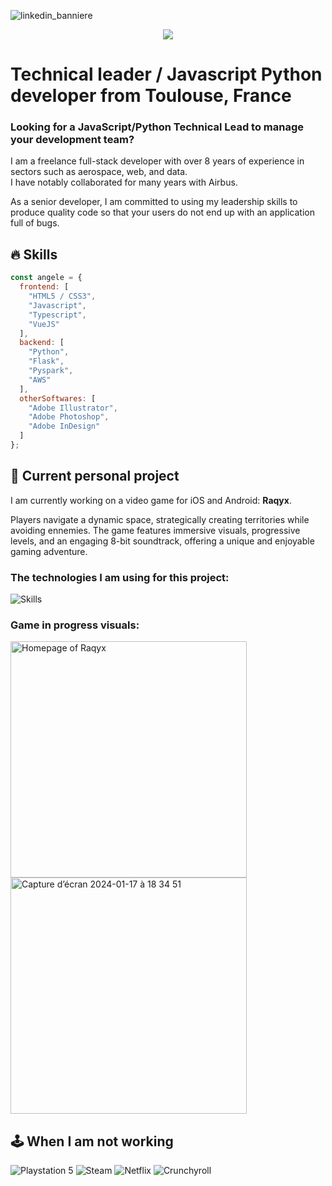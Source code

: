 ![linkedin_banniere](https://github.com/angele-henry-dev/angele-henry-dev/assets/122747317/f8891746-b8d0-4540-b45a-6cfd6e04c42d)

<p align="center">
  <a href="https://www.linkedin.com/in/angele-henry/">
    <img src="https://skillicons.dev/icons?i=linkedin" />
  </a>
</p>

# Technical leader / Javascript Python developer from Toulouse, France

### Looking for a JavaScript/Python Technical Lead to manage your development team?
<p>I am a freelance full-stack developer with over 8 years of experience in sectors such as aerospace, web, and data.
</br>I have notably collaborated for many years with Airbus.</p>
<p>As a senior developer, I am committed to using my leadership skills to produce quality code so that your users do not end up with an application full of bugs.</p>

## 🔥 Skills
``` javascript
const angele = {
  frontend: [
    "HTML5 / CSS3",
    "Javascript",
    "Typescript",
    "VueJS"
  ],
  backend: [
    "Python",
    "Flask",
    "Pyspark",
    "AWS"
  ],
  otherSoftwares: [
    "Adobe Illustrator",
    "Adobe Photoshop",
    "Adobe InDesign"
  ]
};
```

## 🫶 Current personal project
<p>I am currently working on a video game for iOS and Android: <b>Raqyx</b>.</p>
<p>Players navigate a dynamic space, strategically creating territories while avoiding ennemies. The game features immersive visuals, progressive levels, and an engaging 8-bit soundtrack, offering a unique and enjoyable gaming adventure.</p>

### The technologies I am using for this project:
![Skills](https://skillicons.dev/icons?i=js,typescript,vuejs,css)

### Game in progress visuals:
<p>
  <img width="378" alt="Homepage of Raqyx" src="https://github.com/angele-henry-dev/angele-henry-dev/assets/122747317/0d9f551a-8466-4990-a344-d659c486fbe1">
  <img width="378" alt="Capture d’écran 2024-01-17 à 18 34 51" src="https://github.com/angele-henry-dev/angele-henry-dev/assets/122747317/0215a54b-1bc7-439e-8999-500d2c1086e6">
</p>

## 🕹️ When I am not working
![Playstation 5](https://img.shields.io/badge/Playstation%205-003791?style=for-the-badge&logo=playstation-5&logoColor=white)
![Steam](https://img.shields.io/badge/steam-%23000000.svg?style=for-the-badge&logo=steam&logoColor=white)
![Netflix](https://img.shields.io/badge/Netflix-E50914?style=for-the-badge&logo=netflix&logoColor=white)
![Crunchyroll](https://img.shields.io/badge/Crunchyroll-F47521?style=for-the-badge&logo=crunchyroll&logoColor=white)
